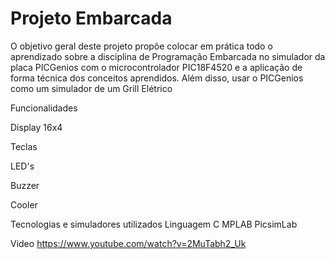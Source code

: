 # Projeto Embarcada

O objetivo geral deste projeto propõe colocar em prática todo o aprendizado sobre a disciplina de Programação Embarcada no simulador da placa PICGenios com o microcontrolador PIC18F4520 e a aplicação de forma técnica dos conceitos aprendidos. Além disso, usar o PICGenios como um simulador de um Grill Elétrico

Funcionalidades

Display 16x4

Teclas

LED's

Buzzer

Cooler

Tecnologias e simuladores utilizados
Linguagem C
MPLAB
PicsimLab

Video 
https://www.youtube.com/watch?v=2MuTabh2_Uk
